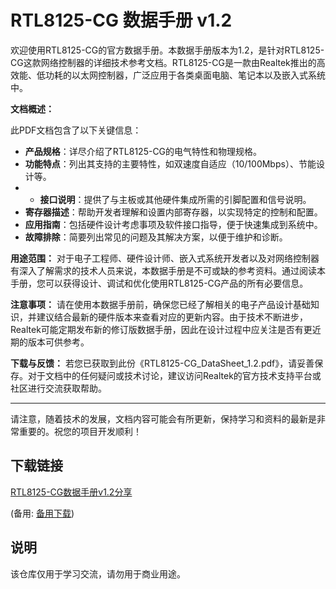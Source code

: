 # RTL8125-CG 数据手册 v1.2

欢迎使用RTL8125-CG的官方数据手册。本数据手册版本为1.2，是针对RTL8125-CG这款网络控制器的详细技术参考文档。RTL8125-CG是一款由Realtek推出的高效能、低功耗的以太网控制器，广泛应用于各类桌面电脑、笔记本以及嵌入式系统中。

**文档概述：**

此PDF文档包含了以下关键信息：
- **产品规格**：详尽介绍了RTL8125-CG的电气特性和物理规格。
- **功能特点**：列出其支持的主要特性，如双速度自适应（10/100Mbps）、节能设计等。
- - **接口说明**：提供了与主板或其他硬件集成所需的引脚配置和信号说明。
- **寄存器描述**：帮助开发者理解和设置内部寄存器，以实现特定的控制和配置。
- **应用指南**：包括硬件设计考虑事项及软件接口指导，便于快速集成到系统中。
- **故障排除**：简要列出常见的问题及其解决方案，以便于维护和诊断。

**用途范围：**
对于电子工程师、硬件设计师、嵌入式系统开发者以及对网络控制器有深入了解需求的技术人员来说，本数据手册是不可或缺的参考资料。通过阅读本手册，您可以获得设计、调试和优化使用RTL8125-CG产品的所有必要信息。

**注意事项：**
请在使用本数据手册前，确保您已经了解相关的电子产品设计基础知识，并建议结合最新的硬件版本来查看对应的更新内容。由于技术不断进步，Realtek可能定期发布新的修订版数据手册，因此在设计过程中应关注是否有更近期的版本可供参考。

**下载与反馈：**
若您已获取到此份《RTL8125-CG_DataSheet_1.2.pdf》，请妥善保存。对于文档中的任何疑问或技术讨论，建议访问Realtek的官方技术支持平台或社区进行交流获取帮助。

---

请注意，随着技术的发展，文档内容可能会有所更新，保持学习和资料的最新是非常重要的。祝您的项目开发顺利！

## 下载链接
[RTL8125-CG数据手册v1.2分享](https://pan.quark.cn/s/49021ee9d5d4) 

(备用: [备用下载](https://pan.baidu.com/s/1YMyCJbK-CZAOEjsUyRMF2w?pwd=1234))

## 说明

该仓库仅用于学习交流，请勿用于商业用途。
